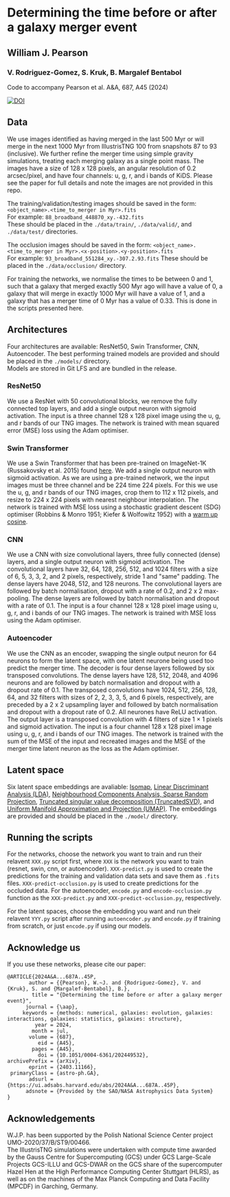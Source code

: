 # Determining the time before or after a galaxy merger event
## William J. Pearson
### V. Rodriguez-Gomez, S. Kruk, B. Margalef Bentabol

Code to accompany Pearson et al. A&A, 687, A45 (2024)

[![DOI](https://zenodo.org/badge/753186911.svg)](https://zenodo.org/doi/10.5281/zenodo.12606426)

## Data

We use images identified as having merged in the last 500 Myr or will merge in the next 1000 Myr from IllustrisTNG 100 from snapshots 87 to 93 (inclusive). We further refine the merger time using simple gravity simulations, treating each merging galaxy as a single point mass. The images have a size of 128 x 128 pixels, an angular resolution of 0.2 arcsec/pixel, and have four channels: u, g, r, and i bands of KiDS. Please see the paper for full details and note the images are not provided in this repo.

The training/validation/testing images should be saved in the form: `<object_name>.<time_to_merger in Myr>.fits`    
For example: `88_broadband_448870_xy.-432.fits`    
These should be placed in the `./data/train/`, `./data/valid/`, and `./data/test/` directories.
  
The occlusion images should be saved in the form: `<object_name>.<time_to_merger in Myr>.<x-position>.<y-position>.fits`    
For example: `93_broadband_551284_xy.-307.2.93.fits`
These should be placed in the `./data/occlusion/` directory.

For training the networks, we normalise the times to be between 0 and 1, such that a galaxy that merged exactly 500 Myr ago will have a value of 0, a galaxy that will merge in exactly 1000 Myr will have a value of 1, and a galaxy that has a merger time of 0 Myr has a value of 0.33. This is done in the scripts presented here.


## Architectures

Four architectures are available: ResNet50, Swin Transformer, CNN, Autoencoder. The best performing trained models are provided and should be placed in the `./models/` directory.    
Models are stored in Git LFS and are bundled in the release.

### ResNet50

We use a ResNet with 50 convolutional blocks, we remove the fully connected top layers, and add a single output neuron with sigmoid activation. The input is a three channel 128 x 128 pixel image using the u, g, and r bands of our TNG images. The network is trained with mean squared error (MSE) loss using the Adam optimiser.

### Swin Transformer

We use a Swin Transformer  that has been pre-trained on ImageNet-1K (Russakovsky et al. 2015) found [here](https://github.com/sayakpaul/swin-transformers-tf). We add a single output neuron with sigmoid activation. As we are using a pre-trained network, we the input images must be three channel and be 224 time 224 pixels. For this we use the u, g, and r bands of our TNG images, crop them to 112 x 112 pixels, and resize to 224 x 224 pixels with nearest neighbour interpolation. The network is trained with MSE loss using a stochastic gradient descent (SDG) optimiser (Robbins & Monro 1951; Kiefer & Wolfowitz 1952) with a [warm up cosine](https://www.kaggle.com/ashusma/training-rfcx-tensorflow-tpu-effnet-b2).

### CNN

We use a CNN with size convolutional layers, three fully connected (dense) layers, and a single output neuron with sigmoid activation. The convolutional layers have 32, 64, 128, 256, 512, and 1024 filters with a size of 6, 5, 3, 3, 2, and 2 pixels, respectively, stride 1 and "same" padding. The dense layers have 2048, 512, and 128 neurons. The convolutional layers are followed by batch normalisation, dropout with a rate of 0.2, and 2 x 2 max-pooling. The dense layers are followed by batch normalisation and dropout with a rate of 0.1. The input is a four channel 128 x 128 pixel image using u, g, r, and i bands of our TNG images. The network is trained with MSE loss using the Adam optimiser.

### Autoencoder

We use the CNN as an encoder, swapping the single output neuron for 64 neurons to form the latent space, with one latent neurone being used too predict the merger time. The decoder is four dense layers followed by six transposed convolutions. The dense layers have 128, 512, 2048, and 4096 neurons and are followed by batch normalisation and dropout with a dropout rate of 0.1. The transposed convolutions have 1024, 512, 256, 128, 64, and 32 filters with sizes of 2, 2, 3, 3, 5, and 6 pixels, respectively, are preceded by a 2 x 2 upsampling layer and followed by batch normalisation and dropout with a dropout rate of 0.2. All neurones have ReLU activation. The output layer is a transposed convolution with 4 filters of size 1 × 1 pixels and sigmoid activation. The input is a four channel 128 x 128 pixel image using u, g, r, and i bands of our TNG images. The network is trained with the sum of the MSE of the input and recreated images and the MSE of the merger time latent neuron as the loss as the Adam optimiser.

## Latent space

Six latent space embeddings are avaliable: [Isomap](https://scikit-learn.org/stable/modules/generated/sklearn.manifold.Isomap.html), 
[Linear Discriminant Analysis (LDA)](https://scikit-learn.org/stable/modules/generated/sklearn.discriminant_analysis.LinearDiscriminantAnalysis.html), 
[Neighbourhood Components Analysis, Sparse Random Projection](https://scikit-learn.org/stable/modules/generated/sklearn.neighbors.NeighborhoodComponentsAnalysis.html), 
[Truncated singular value decomposition (TruncatedSVD)](https://scikit-learn.org/stable/modules/generated/sklearn.decomposition.TruncatedSVD.html), 
and [Uniform Manifold Approximation and Projection (UMAP)](https://umap-learn.readthedocs.io/en/latest/index.html). The embeddings are provided and should be placed in the `./model/` directory.

## Running the scripts

For the networks, choose the network you want to train and run their relavent `XXX.py` script first, where `XXX` is the network you want to train (resnet, swin, cnn, or autoencoder). `XXX-predict.py` is used to create the predictions for the training and validation data sets and save them as `.fits` files. `XXX-predict-occlusion.py` is used to create predictions for the occluded data. For the autoencoder, `encode.py` and `encode-occlusion.py` function as the `XXX-predict.py` and `XXX-predict-occlusion.py`, respectively.

For the latent spaces, choose the embedding you want and run their relavent `YYY.py` script after running `autoencoder.py` and `encode.py` if training from scratch, or just `encode.py` if using our models.

## Acknowledge us

If you use these networks, please cite our paper:

```
@ARTICLE{2024A&A...687A..45P,
       author = {{Pearson}, W.~J. and {Rodriguez-Gomez}, V. and {Kruk}, S. and {Margalef-Bentabol}, B.},
        title = "{Determining the time before or after a galaxy merger event}",
      journal = {\aap},
     keywords = {methods: numerical, galaxies: evolution, galaxies: interactions, galaxies: statistics, galaxies: structure},
         year = 2024,
        month = jul,
       volume = {687},
          eid = {A45},
        pages = {A45},
          doi = {10.1051/0004-6361/202449532},
archivePrefix = {arXiv},
       eprint = {2403.11166},
 primaryClass = {astro-ph.GA},
       adsurl = {https://ui.adsabs.harvard.edu/abs/2024A&A...687A..45P},
      adsnote = {Provided by the SAO/NASA Astrophysics Data System}
}
```

## Acknowledgements

W.J.P. has been supported by the Polish National Science Center project UMO-2020/37/B/ST9/00466.    
The IllustrisTNG simulations were undertaken with compute time awarded by the Gauss Centre for Supercomputing (GCS) under GCS Large-Scale Projects GCS-ILLU and GCS-DWAR on the GCS share of the supercomputer Hazel Hen at the High Performance Computing Center Stuttgart (HLRS), as well as on the machines of the Max Planck Computing and Data Facility (MPCDF) in Garching, Germany.
